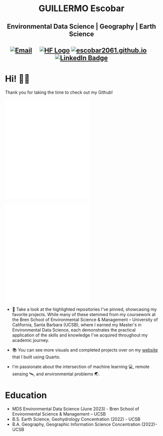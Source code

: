 
<h1 align="center"> GUILLERMO Escobar </h1>

<h2 align="center"> Environmental Data Science | Geography | Earth Science </h2>


<h2 align="center">
<a href="mailto:escobar2061@gmail.com"><img src="https://img.shields.io/badge/Gmail-EA4335?logo=gmail&logoColor=fff&style=flat" alt="Email" style="width: 90px; margin-right: 20px;"/></a>
<a href="https://huggingface.co/escobar2061"><img src="https://raw.githubusercontent.com/escobar2061/escobar2061.github.io/main/img/hf-logo.png" alt="HF Logo" style="width: 125px;" /></a>
<a href="https://escobar2061.github.io/"><img src="https://github.com/escobar2061/escobar2061.github.io/blob/main/img/website-escobar2061.github.io.svg" alt="escobar2061.github.io" style="width: 300px; margin-right: 20px;"/></a>
<a href="https://www.linkedin.com/in/escobar2061/"><img src="https://img.shields.io/badge/LinkedIn-0A66C2?logo=linkedin&logoColor=fff&style=for-the-badge" alt="LinkedIn Badge" style="width: 125px;" /></a>
  
</h2>

# Hi! 👋🏽
Thank you for taking the time to check out my Github! 

<img align="left"  src="https://raw.githubusercontent.com/escobar2061/github-stats/master/generated/overview.svg#gh-dark-mode-only" style="width: 280px; margin-right: 20px;" /> <img  src="https://raw.githubusercontent.com/escobar2061/github-stats/master/generated/overview.svg#gh-light-mode-only" style="width: 280px; margin-right: 20px;" />

<img align="center"  src="https://raw.githubusercontent.com/escobar2061/github-stats/master/generated/languages.svg#gh-dark-mode-only" style= "width: 280px; margin-right: 20px;" /> <img align="center" src="https://raw.githubusercontent.com/escobar2061/github-stats/master/generated/languages.svg#gh-light-mode-only" style="width: 280px; margin-right: 20px;" />
<br clear="all" />
- 📌 Take a look at the highlighted repositories I've pinned, showcasing my favorite projects. While many of these stemmed from my coursework at the Bren School of Environmental Science & Management – University of California, Santa Barbara (UCSB), where I earned my Master's in Environmental Data Science, each demonstrates the practical application of the skills and knowledge I've acquired throughout my academic journey.





  
- 📚 You can see more visuals and completed projects over on my [website](https://escobar2061.github.io/projects.html) that I built using Quarto.

-  I'm passionate about the intersection of machine learning  💻, remote sensing 🛰, and environmental problems 🌏.

# Education
- MDS  Environmental Data Science (June 2023) - Bren School of Environmental Science & Management – UCSB
- B.S. Earth Science, Geohydrology Concentration (2022) - UCSB
- B.A. Geography, Geographic Information Science Concentration (2022)- UCSB



<!--
**escobar2061/escobar2061** is a ✨ _special_ ✨ repository because its `README.md` (this file) appears on your GitHub profile.

Here are some ideas to get you started:

- 🔭 I’m currently working on ...
- 🌱 I’m currently learning ...
- 👯 I’m looking to collaborate on ...
- 🤔 I’m looking for help with ...
- 💬 Ask me about ...
- 📫 How to reach me: ...
- 😄 Pronouns: ...
- ⚡ Fun fact: ...
-->
